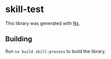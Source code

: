 # skill-test

This library was generated with [Nx](https://nx.dev).

## Building

Run `nx build skill-process` to build the library.
